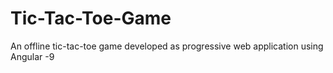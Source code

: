 # Tic-Tac-Toe-Game
An offline tic-tac-toe game developed as progressive web application using Angular -9 
